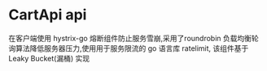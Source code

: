 # CartApi api 

在客户端使用 hystrix-go 熔断组件防止服务雪崩,采用了roundrobin 负载均衡轮询算法降低服务器压力,使用用于服务限流的 go 语言库 ratelimit, 该组件基于 Leaky Bucket(漏桶) 实现
